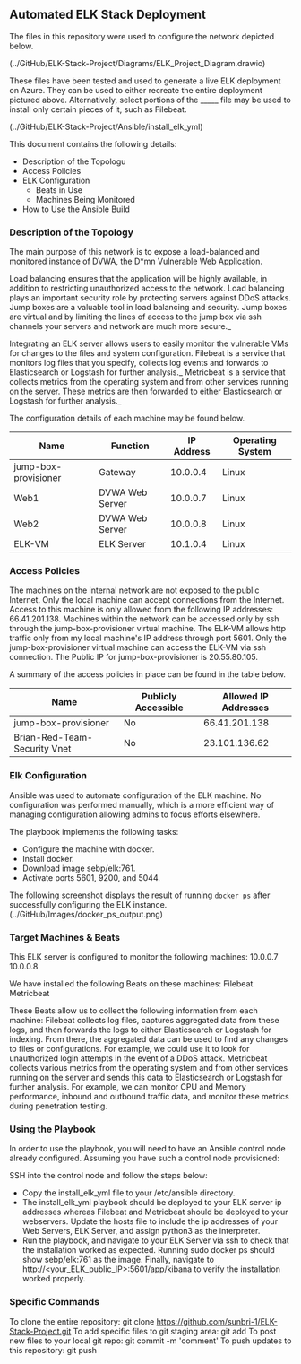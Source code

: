 ## Automated ELK Stack Deployment

The files in this repository were used to configure the network depicted below.

(../GitHub/ELK-Stack-Project/Diagrams/ELK_Project_Diagram.drawio)

These files have been tested and used to generate a live ELK deployment on Azure. They can be used to either recreate the entire deployment pictured above. Alternatively, select portions of the _____ file may be used to install only certain pieces of it, such as Filebeat.

(../GitHub/ELK-Stack-Project/Ansible/install_elk_yml)

This document contains the following details:
- Description of the Topologu
- Access Policies
- ELK Configuration
  - Beats in Use
  - Machines Being Monitored
- How to Use the Ansible Build


### Description of the Topology

The main purpose of this network is to expose a load-balanced and monitored instance of DVWA, the D*mn Vulnerable Web Application.

Load balancing ensures that the application will be highly available, in addition to restricting unauthorized access to the network.
Load balancing plays an important security role by protecting servers against DDoS attacks.  Jump boxes are a valuable tool in load balancing and security. Jump boxes are virtual and by limiting the lines of access to the jump box via ssh channels your servers and network are much more secure._

Integrating an ELK server allows users to easily monitor the vulnerable VMs for changes to the files and system configuration.
Filebeat is a service that monitors log files that you specify, collects log events and forwards to Elasticsearch or Logstash for further analysis._
Metricbeat is a service that collects metrics from the operating system and from other services running on the server. These metrics are then forwarded to either Elasticsearch or Logstash for further analysis._

The configuration details of each machine may be found below.


| Name     | Function | IP Address | Operating System |
|----------|----------|------------|------------------|
| jump-box-provisioner | Gateway | 10.0.0.4 | Linux   |
| Web1     | DVWA Web Server | 10.0.0.7 | Linux       |
| Web2     | DVWA Web Server | 10.0.0.8 | Linux       |
| ELK-VM   | ELK Server      | 10.1.0.4 | Linux       |

### Access Policies

The machines on the internal network are not exposed to the public Internet. Only the local machine can accept connections from the Internet. Access to this machine is only allowed from the following IP addresses:
66.41.201.138.  Machines within the network can be accessed only by ssh through the jump-box-provisioner virtual machine. The ELK-VM allows http traffic only from my local machine's IP address through port 5601.
Only the jump-box-provisioner virtual machine can access the ELK-VM via ssh connection. The Public IP for jump-box-provisioner is 20.55.80.105.

A summary of the access policies in place can be found in the table below.

| Name     | Publicly Accessible | Allowed IP Addresses |
|----------|---------------------|----------------------|
| jump-box-provisioner | No | 66.41.201.138 |
| Brian-Red-Team-Security Vnet | No | 23.101.136.62 |

### Elk Configuration

Ansible was used to automate configuration of the ELK machine. No configuration was performed manually, which is a more efficient way of managing configuration allowing admins to focus efforts elsewhere.

The playbook implements the following tasks:
- Configure the machine with docker.
- Install docker.
- Download image sebp/elk:761.
- Activate ports 5601, 9200, and 5044.

The following screenshot displays the result of running `docker ps` after successfully configuring the ELK instance.
(../GitHub/Images/docker_ps_output.png)

### Target Machines & Beats
This ELK server is configured to monitor the following machines:
10.0.0.7
10.0.0.8

We have installed the following Beats on these machines:
Filebeat
Metricbeat

These Beats allow us to collect the following information from each machine:
Filebeat collects log files, captures aggregated data from these logs, and then forwards the logs to either Elasticsearch or Logstash for indexing. From there, the aggregated data can be used to find any changes to files or configurations. For example, we could use it to look for unauthorized login attempts in the event of a DDoS attack.
Metricbeat collects various metrics from the operating system and from other services running on the server and sends this data to Elasticsearch or Logstash for further analysis. For example, we can monitor CPU and Memory performance, inbound and outbound traffic data, and monitor these metrics during penetration testing.

### Using the Playbook
In order to use the playbook, you will need to have an Ansible control node already configured. Assuming you have such a control node provisioned:

SSH into the control node and follow the steps below:
- Copy the install_elk_yml file to your /etc/ansible directory.
- The install_elk_yml playbook should be deployed to your ELK server ip addresses whereas Filebeat and Metricbeat should be deployed to your webservers. Update the hosts file to include the ip addresses of your Web Servers, ELK Server, and assign python3 as the interpreter.
- Run the playbook, and navigate to your ELK Server via ssh to check that the installation worked as expected. Running sudo docker ps should show sebp/elk:761 as the image. Finally, navigate to http://<your_ELK_public_IP>:5601/app/kibana to verify the installation worked properly.

### Specific Commands
To clone the entire repository: git clone https://github.com/sunbri-1/ELK-Stack-Project.git
To add specific files to git staging area: git add <filename>
To post new files to your local git repo: git commit -m 'comment'
To push updates to this repository: git push

